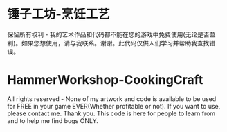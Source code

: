 <!--
 * @Description: your project
 * @version: 1.0
 * @Author: Pionpill
 * @LastEditors: Pionpill
 * @Date: 2022-05-23 10:14:04
 * @LastEditTime: 2022-05-23 10:15:47
-->
# 锤子工坊-烹饪工艺
保留所有权利 - 我的艺术作品和代码都不能在您的游戏中免费使用(无论是否盈利)。如果您想使用，请与我联系。谢谢。此代码仅供人们学习并帮助我查找错误。

# HammerWorkshop-CookingCraft
All rights reserved - None of my artwork and code is available to be used for FREE in your game EVER(Whether profitable or not). If you want to use, please contact me. Thank you. This code is here for people to learn from and to help me find bugs ONLY.
